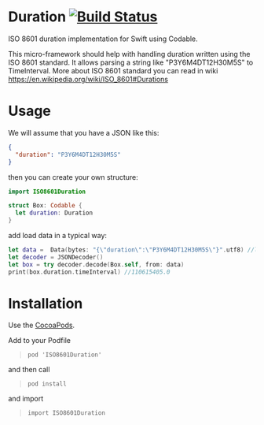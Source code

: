 # Duration [![Build Status](https://travis-ci.org/MaciejGad/Duration.svg?branch=master)](https://travis-ci.org/MaciejGad/Duration)
ISO 8601 duration implementation for Swift using Codable.

This micro-framework should help with handling duration written using the ISO 8601 standard. It allows parsing a string like "P3Y6M4DT12H30M5S" to TimeInterval. More about ISO 8601 standard you can read in wiki https://en.wikipedia.org/wiki/ISO_8601#Durations


# Usage 
We will assume that you have a JSON like this:

```json
{
  "duration": "P3Y6M4DT12H30M5S"
}
```

then you can create your own structure:

```swift
import ISO8601Duration

struct Box: Codable {
  let duration: Duration
}
```

add load data in a typical way:

```swift
let data =  Data(bytes: "{\"duration\":\"P3Y6M4DT12H30M5S\"}".utf8) //load you data
let decoder = JSONDecoder()
let box = try decoder.decode(Box.self, from: data)
print(box.duration.timeInterval) //110615405.0
```

# Installation

Use the [CocoaPods](http://github.com/CocoaPods/CocoaPods).

Add to your Podfile
>`pod 'ISO8601Duration'`

and then call

>`pod install`

and import 

>`import ISO8601Duration`
